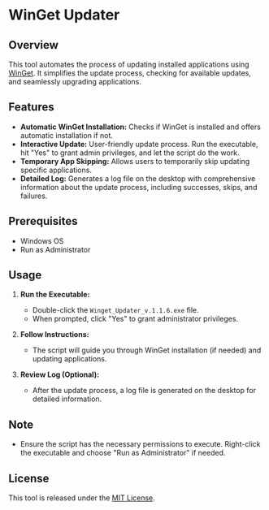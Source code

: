 # WinGet Updater

## Overview

This tool automates the process of updating installed applications using [WinGet](https://github.com/microsoft/winget-cli). It simplifies the update process, checking for available updates, and seamlessly upgrading applications.

## Features

- **Automatic WinGet Installation:** Checks if WinGet is installed and offers automatic installation if not.
- **Interactive Update:** User-friendly update process. Run the executable, hit "Yes" to grant admin privileges, and let the script do the work.
- **Temporary App Skipping:** Allows users to temporarily skip updating specific applications.
- **Detailed Log:** Generates a log file on the desktop with comprehensive information about the update process, including successes, skips, and failures.

## Prerequisites

- Windows OS
- Run as Administrator

## Usage

1. **Run the Executable:**
   - Double-click the `Winget_Updater_v.1.1.6.exe` file.
   - When prompted, click "Yes" to grant administrator privileges.

2. **Follow Instructions:**
   - The script will guide you through WinGet installation (if needed) and updating applications.

3. **Review Log (Optional):**
   - After the update process, a log file is generated on the desktop for detailed information.

## Note

- Ensure the script has the necessary permissions to execute. Right-click the executable and choose "Run as Administrator" if needed.

## License

This tool is released under the [MIT License](LICENSE).
